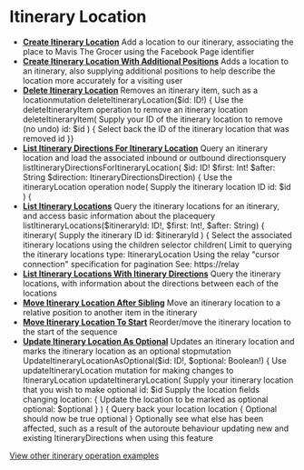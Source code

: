 # Itinerary Location

- **[Create Itinerary Location](/example-operations/itinerary/location/CreateItineraryLocation.graphql)**
  Add a location to our itinerary, associating the place to Mavis The Grocer using the Facebook Page identifier
- **[Create Itinerary Location With Additional Positions](/example-operations/itinerary/location/CreateItineraryLocationWithAdditionalPositions.graphql)**
  Adds a location to an itinerary, also supplying additional positions to help describe the location more accurately for a visiting user
- **[Delete Itinerary Location](/example-operations/itinerary/location/DeleteItineraryLocation.graphql)**
  Removes an itinerary item, such as a locationmutation deleteItineraryLocation($id: ID!) {   Use the deleteItineraryItem operation to remove an itinerary location  deleteItineraryItem(     Supply your ID of the itinerary location to remove (no undo)    id: $id  ) {     Select back the ID of the itinerary location that was removed    id  }}
- **[List Itinerary Directions For Itinerary Location](/example-operations/itinerary/location/ListItineraryDirectionsForItineraryLocation.graphql)**
  Query an itinerary location and load the associated inbound or outbound directionsquery listItineraryDirectionsForItineraryLocation(  $id: ID!  $first: Int!  $after: String  $direction: ItineraryDirectionsDirection) {   Use the itineraryLocation operation  node(     Supply the itinerary location ID    id: $id  ) {
- **[List Itinerary Locations](/example-operations/itinerary/location/ListItineraryLocations.graphql)**
  Query the itinerary locations for an itinerary, and access basic information about the placequery listItineraryLocations($itineraryId: ID!, $first: Int!, $after: String) {  itinerary(     Supply the itinerary ID    id: $itineraryId  ) {     Select the associated itinerary locations using the children selector    children(       Limit to querying the itinerary locations      type: ItineraryLocation       Using the relay "cursor connection" specification for pagination       See: https://relay
- **[List Itinerary Locations With Itinerary Directions](/example-operations/itinerary/location/ListItineraryLocationsWithItineraryDirections.graphql)**
  Query the itinerary locations, with information about the directions between each of the locations
- **[Move Itinerary Location After Sibling](/example-operations/itinerary/location/MoveItineraryLocationAfterSibling.graphql)**
  Move an itinerary location to a relative position to another item in the itinerary
- **[Move Itinerary Location To Start](/example-operations/itinerary/location/MoveItineraryLocationToStart.graphql)**
  Reorder/move the itinerary location to the start of the sequence
- **[Update Itinerary Location As Optional](/example-operations/itinerary/location/UpdateItineraryLocationAsOptional.graphql)**
  Updates an itinerary location and marks the itinerary location as an optional stopmutation UpdateItineraryLocationAsOptional($id: ID!, $optional: Boolean!) {   Use updateItineraryLocation mutation for making changes to ItineraryLocation  updateItineraryLocation(     Supply your itinerary location that you wish to make optional    id: $id     Supply the location fields changing    location: {       Update the location to be marked as optional      optional: $optional    }  ) {     Query back your location    location {       Optional should now be true      optional    }     Optionally see what else has been affected, such as a result of the     autoroute behaviour updating new and existing ItineraryDirections when     using this feature

[View other itinerary operation examples](/example-operations/itinerary)